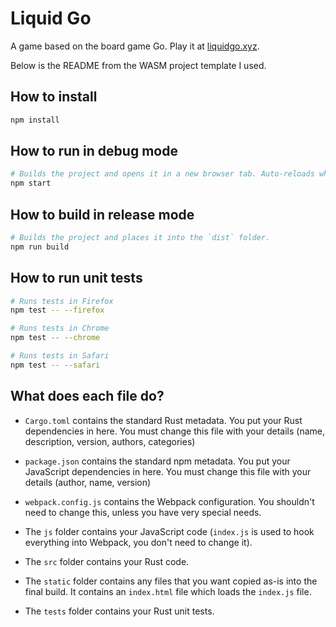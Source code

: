 # Liquid Go

A game based on the board game Go. Play it at [liquidgo.xyz](https://liquidgo.xyz).

Below is the README from the WASM project template I used.

## How to install

```sh
npm install
```

## How to run in debug mode

```sh
# Builds the project and opens it in a new browser tab. Auto-reloads when the project changes.
npm start
```

## How to build in release mode

```sh
# Builds the project and places it into the `dist` folder.
npm run build
```

## How to run unit tests

```sh
# Runs tests in Firefox
npm test -- --firefox

# Runs tests in Chrome
npm test -- --chrome

# Runs tests in Safari
npm test -- --safari
```

## What does each file do?

- `Cargo.toml` contains the standard Rust metadata. You put your Rust
  dependencies in here. You must change this file with your details (name,
  description, version, authors, categories)

- `package.json` contains the standard npm metadata. You put your JavaScript
  dependencies in here. You must change this file with your details (author,
  name, version)

- `webpack.config.js` contains the Webpack configuration. You shouldn't need to
  change this, unless you have very special needs.

- The `js` folder contains your JavaScript code (`index.js` is used to hook
  everything into Webpack, you don't need to change it).

- The `src` folder contains your Rust code.

- The `static` folder contains any files that you want copied as-is into the
  final build. It contains an `index.html` file which loads the `index.js` file.

- The `tests` folder contains your Rust unit tests.
